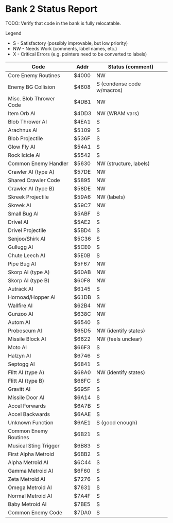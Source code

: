 # Bank 2 Status Report

TODO: Verify that code in the bank is fully relocatable.

Legend
- S - Satisfactory (possibly improvable, but low priority)
- NW - Needs Work (comments, label names, etc.)
- X - Critical Errors (e.g. pointers need to be converted to labels)

| Code                    | Addr  | Status (comment)               |
|-------------------------|-------|--------------------------------|
| Core Enemy Routines     | $4000 | NW                             |
| Enemy BG Collision      | $4608 | S (condense code w/macros)     |
| Misc. Blob Thrower Code | $4DB1 | NW                             |
| Item Orb AI             | $4DD3 | NW (WRAM vars)                 |
| Blob Thrower AI         | $4EA1 | S                              |
| Arachnus AI             | $5109 | S                              |
| Blob Projectile         | $536F | S                              |
| Glow Fly AI             | $54A1 | S                              |
| Rock Icicle AI          | $5542 | S                              |
| Common Enemy Handler    | $5630 | NW (structure, labels)         |
| Crawler AI (type A)     | $57DE | NW                             |
| Shared Crawler Code     | $5895 | NW                             |
| Crawler AI (type B)     | $58DE | NW                             |
| Skreek Projectile       | $59A6 | NW (labels)                    |
| Skreek AI               | $59C7 | NW                             |
| Small Bug AI            | $5ABF | S                              |
| Drivel AI               | $5AE2 | S                              |
| Drivel Projectile       | $5BD4 | S                              |
| Senjoo/Shirk AI         | $5C36 | S                              |
| Gullugg AI              | $5CE0 | S                              |
| Chute Leech AI          | $5E0B | S                              |
| Pipe Bug AI             | $5F67 | NW                             |
| Skorp AI (type A)       | $60AB | NW                             |
| Skorp AI (type B)       | $60F8 | NW                             |
| Autrack AI              | $6145 | S                              |
| Hornoad/Hopper AI       | $61DB | S                              |
| Wallfire AI             | $62B4 | NW                             |
| Gunzoo AI               | $638C | NW                             |
| Autom AI                | $6540 | S                              |
| Proboscum AI            | $65D5 | NW (identify states)           |
| Missile Block AI        | $6622 | NW (feels unclear)             |
| Moto AI                 | $66F3 | S                              |
| Halzyn AI               | $6746 | S                              |
| Septogg AI              | $6841 | S                              |
| Flitt AI (type A)       | $68A0 | NW (identify states)           |
| Flitt AI (type B)       | $68FC | S                              |
| Gravitt AI              | $695F | S                              |
| Missile Door AI         | $6A14 | S                              |
| Accel Forwards          | $6A7B | S                              |
| Accel Backwards         | $6AAE | S                              |
| Unknown Function        | $6AE1 | S (good enough)                |
| Common Enemy Routines   | $6B21 | S                              |
| Musical Sting Trigger   | $6B83 | S                              |
| First Alpha Metroid     | $6BB2 | S                              |
| Alpha Metroid AI        | $6C44 | S                              |
| Gamma Metroid AI        | $6F60 | S                              |
| Zeta Metroid AI         | $7276 | S                              |
| Omega Metroid AI        | $7631 | S                              |
| Normal Metroid AI       | $7A4F | S                              |
| Baby Metroid AI         | $7BE5 | S                              |
| Common Enemy Code       | $7DA0 | S                              |
